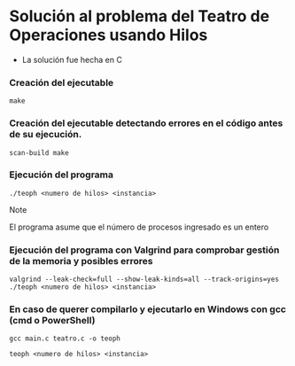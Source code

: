 # Solución al problema del Teatro de Operaciones usando Hilos

- La solución fue hecha en C

### Creación del ejecutable

```
make 
```

### Creación del ejecutable detectando errores en el código antes de su ejecución.

```
scan-build make
```

### Ejecución del programa

```
./teoph <numero de hilos> <instancia>
```

> [!NOTE]
> El programa asume que el número de procesos ingresado es un entero

### Ejecución del programa con Valgrind para comprobar gestión de la memoria y posibles errores

```
valgrind --leak-check=full --show-leak-kinds=all --track-origins=yes  ./teoph <numero de hilos> <instancia>
```

### En caso de querer compilarlo y ejecutarlo en Windows con gcc (cmd o PowerShell)

```
gcc main.c teatro.c -o teoph
```
```
teoph <numero de hilos> <instancia>
```
